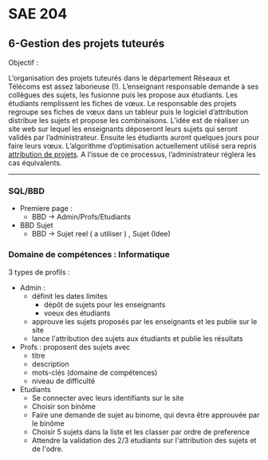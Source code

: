 # SAE 204

## 6-Gestion des projets tuteurés

Objectif :

L’organisation des projets tuteurés dans le département Réseaux et Télécoms est assez laborieuse (!).
L’enseignant responsable demande à ses collègues des sujets, les fusionne puis les propose aux étudiants.
Les étudiants remplissent les fiches de vœux. Le responsable des projets regroupe ses fiches de vœux dans
un tableur puis le logiciel d’attribution distribue les sujets et propose les combinaisons.
L’idée est de réaliser un site web sur lequel les enseignants déposeront leurs sujets qui seront validés par
l’administrateur. Ensuite les étudiants auront quelques jours pour faire leurs vœux. L’algorithme
d’optimisation actuellement utilisé sera repris [attribution de projets](https://jb.vioix.fr/attribution-de-projets/). A l’issue de ce
processus, l’administrateur réglera les cas équivalents.

---

### SQL/BBD

- Premiere page :
    - BBD -> Admin/Profs/Etudiants
- BBD Sujet
    - BBD -> Sujet reel ( a utiliser ) , Sujet (Idee)      


### Domaine de compétences : Informatique


3 types de profils :
- Admin :
    - définit les dates limites
       - dépôt de sujets pour les enseignants
       - voeux des étudiants
    - approuve les sujets proposés par les enseignants et les publie sur le site
    - lance l'attribution des sujets aux étudiants et publie les résultats
- Profs : proposent des sujets avec
   - titre
   - description
   - mots-clés (domaine de compétences)
   - niveau de difficulté
- Etudiants 
  - Se connecter avec leurs identifiants sur le site  
  - Choisir son binôme  
  - Faire une demande de sujet au binome, qui devra être approuvée par le binôme  
  - Choisir 5 sujets dans la liste et les classer par ordre de preference  
  - Attendre la validation des 2/3 etudiants sur l'attribution des sujets et de l'odre.  

